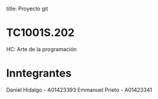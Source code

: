 title: Proyecto git 

# TC1001S.202
HC: Arte de la programación

# Inntegrantes 
Daniel Hidalgo - A01423393
Emmanuel Prieto - A01423341


